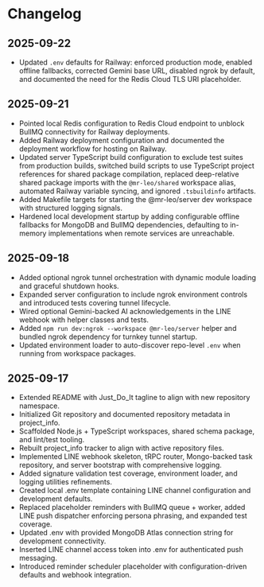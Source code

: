 # Changelog

## 2025-09-22
- Updated `.env` defaults for Railway: enforced production mode, enabled offline fallbacks, corrected Gemini base URL, disabled ngrok by default, and documented the need for the Redis Cloud TLS URI placeholder.

## 2025-09-21
- Pointed local Redis configuration to Redis Cloud endpoint to unblock BullMQ connectivity for Railway deployments.
- Added Railway deployment configuration and documented the deployment workflow for hosting on Railway.
- Updated server TypeScript build configuration to exclude test suites from production builds, switched build scripts to use TypeScript project references for shared package compilation, replaced deep-relative shared package imports with the `@mr-leo/shared` workspace alias, automated Railway variable syncing, and ignored `.tsbuildinfo` artifacts.
- Added Makefile targets for starting the @mr-leo/server dev workspace with structured logging signals.
- Hardened local development startup by adding configurable offline fallbacks for MongoDB and BullMQ dependencies, defaulting to in-memory implementations when remote services are unreachable.

## 2025-09-18
- Added optional ngrok tunnel orchestration with dynamic module loading and graceful shutdown hooks.
- Expanded server configuration to include ngrok environment controls and introduced tests covering tunnel lifecycle.
- Wired optional Gemini-backed AI acknowledgements in the LINE webhook with helper classes and tests.
- Added `npm run dev:ngrok --workspace @mr-leo/server` helper and bundled ngrok dependency for turnkey tunnel startup.
- Updated environment loader to auto-discover repo-level `.env` when running from workspace packages.

## 2025-09-17
- Extended README with Just_Do_It tagline to align with new repository namespace.
- Initialized Git repository and documented repository metadata in project_info.
- Scaffolded Node.js + TypeScript workspaces, shared schema package, and lint/test tooling.
- Rebuilt project_info tracker to align with active repository files.
- Implemented LINE webhook skeleton, tRPC router, Mongo-backed task repository, and server bootstrap with comprehensive logging.
- Added signature validation test coverage, environment loader, and logging utilities refinements.
- Created local .env template containing LINE channel configuration and development defaults.
- Replaced placeholder reminders with BullMQ queue + worker, added LINE push dispatcher enforcing persona phrasing, and expanded test coverage.
- Updated .env with provided MongoDB Atlas connection string for development connectivity.
- Inserted LINE channel access token into .env for authenticated push messaging.
- Introduced reminder scheduler placeholder with configuration-driven defaults and webhook integration.
